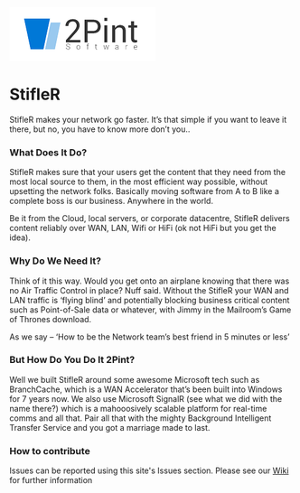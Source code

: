 

<img src="images/2pintLogo.PNG" alt="hi" class="inline"/>

# StifleR
   
StifleR makes your network go faster. It’s that simple if you want to leave it there, but no, you have to know more don’t you..

### What Does It Do?

StifleR makes sure that your users get the content that they need from the most local source to them, in the most efficient way possible, without upsetting the network folks. Basically moving software from A to B like a complete boss is our business. Anywhere in the world.

Be it from the Cloud, local servers, or corporate datacentre, StifleR delivers content reliably over WAN, LAN, Wifi or HiFi (ok not HiFi but you get the idea).

### Why Do We Need It?

Think of it this way. Would you get onto an airplane knowing that there was no Air Traffic Control in place? Nuff said. Without the StifleR your WAN and LAN traffic is ‘flying blind’ and potentially blocking business critical content such as Point-of-Sale data or whatever, with Jimmy in the Mailroom’s Game of Thrones download.

As we say – ‘How to be the Network team’s best friend in 5 minutes or less’

### But How Do You Do It 2Pint?

Well we built  StifleR around some awesome Microsoft tech such as BranchCache, which is a WAN Accelerator that’s been built into Windows for 7 years now. We also use Microsoft SignalR (see what we did with the name there?)  which is a mahooosively scalable platform for real-time comms and all that. Pair all that with the mighty Background Intelligent Transfer Service and you got a marriage made to last.

### How to contribute
Issues can be reported using this site's Issues section. Please see our [Wiki](https://github.com/RoseSmithTest/Documentation/wiki) for further information
